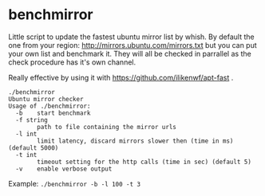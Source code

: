 # benchmirror

Little script to update the fastest ubuntu mirror list by whish. By default the one from your region:
http://mirrors.ubuntu.com/mirrors.txt but you can put your own list and benchmark it.
They will all be checked in parrallel as the check procedure has it's own channel.

Really effective by using it with https://github.com/ilikenwf/apt-fast .



```
./benchmirror 
Ubuntu mirror checker
Usage of ./benchmirror:
  -b	start benchmark
  -f string
    	path to file containing the mirror urls
  -l int
    	limit latency, discard mirrors slower then (time in ms)  (default 5000)
  -t int
    	timeout setting for the http calls (time in sec) (default 5)
  -v	enable verbose output
```

Example: `./benchmirror -b -l 100 -t 3`
